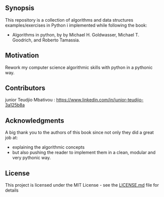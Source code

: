 ## Synopsis

This repository is a collection of algorithms and data structures examples/exercises in Python i implemented while following the book:
- Algorithms in python, by by Michael H. Goldwasser, Michael T. Goodrich, and Roberto Tamassia.


## Motivation

Rework my computer science algorithmic skills with python in a pythonic way.

## Contributors

junior Teudjio Mbativou : https://www.linkedin.com/in/junior-teudjio-3a125b8a

## Acknowledgments

A big thank you to the authors of this book since not only they did a great job at:
 - explaining the algorithmic concepts
 - but also pushing the reader to implement them in a clean, modular and very pythonic way.

## License

This project is licensed under the MIT License - see the [LICENSE.md](LICENSE.md) file for details
